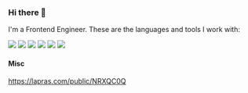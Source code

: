 ### Hi there 👋 

I'm a Frontend Engineer. These are the languages and tools I work with:

<div>
<img src="https://img.shields.io/badge/-HTML-E34F26.svg?logo=html5">
<img src="https://img.shields.io/badge/-CSS-1572B6.svg?logo=css3">
<img src="https://img.shields.io/badge/-Javascript-F7DF1E.svg?logo=javascript">
<img src="https://img.shields.io/badge/-Vue-4FC08D.svg?logo=vuedotjs">
<img src="https://img.shields.io/badge/-TypeScript-3178C6.svg?logo=typescript">
<img src="https://img.shields.io/badge/-Tailwind CSS-06B6D4.svg?logo=tailwindcss">
</div>

#### Misc

https://lapras.com/public/NRXQC0Q

<!--
**kokoe/kokoe** is a ✨ _special_ ✨ repository because its `README.md` (this file) appears on your GitHub profile.

Here are some ideas to get you started:

- 🔭 I’m currently working on ...
- 🌱 I’m currently learning ...
- 👯 I’m looking to collaborate on ...
- 🤔 I’m looking for help with ...
- 💬 Ask me about ...
- 📫 How to reach me: ...
- 😄 Pronouns: ...
- ⚡ Fun fact: ...
-->


